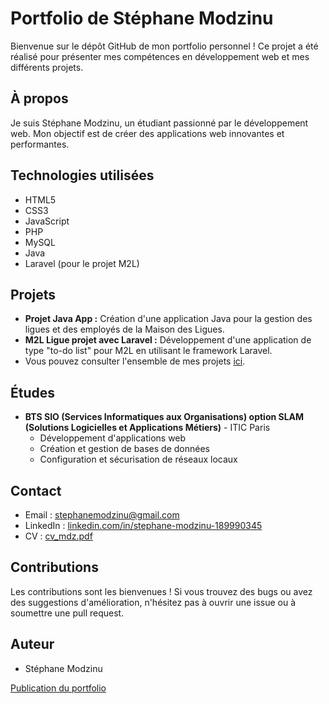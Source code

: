 # Portfolio de Stéphane Modzinu

Bienvenue sur le dépôt GitHub de mon portfolio personnel ! Ce projet a été réalisé pour présenter mes compétences en développement web et mes différents projets.

## À propos

Je suis Stéphane Modzinu, un étudiant passionné par le développement web. Mon objectif est de créer des applications web innovantes et performantes.

## Technologies utilisées

* HTML5
* CSS3
* JavaScript
* PHP
* MySQL
* Java
* Laravel (pour le projet M2L)

## Projets

* **Projet Java App :** Création d'une application Java pour la gestion des ligues et des employés de la Maison des Ligues.
* **M2L Ligue projet avec Laravel :** Développement d'une application de type "to-do list" pour M2L en utilisant le framework Laravel.
* Vous pouvez consulter l'ensemble de mes projets [ici](projet.html).

## Études

* **BTS SIO (Services Informatiques aux Organisations) option SLAM (Solutions Logicielles et Applications Métiers)** - ITIC Paris
    * Développement d'applications web
    * Création et gestion de bases de données
    * Configuration et sécurisation de réseaux locaux

## Contact

* Email : [stephanemodzinu@gmail.com](mailto:stephanemodzinu@gmail.com)
* LinkedIn : [linkedin.com/in/stephane-modzinu-189990345](https://www.linkedin.com/in/stephane-modzinu-189990345/)
* CV : [cv_mdz.pdf](asset/cv_mdz.pdf)


## Contributions

Les contributions sont les bienvenues ! Si vous trouvez des bugs ou avez des suggestions d'amélioration, n'hésitez pas à ouvrir une issue ou à soumettre une pull request.

## Auteur

* Stéphane Modzinu


[Publication du portfolio](https://stephanemdz.github.io/portfolio_mdz/)